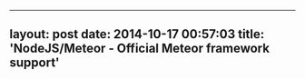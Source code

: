 -----------------------
layout:	post
date:	2014-10-17 00:57:03
title:	'NodeJS/Meteor - Official Meteor framework support'
-----------------------
